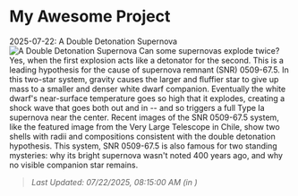 # My Awesome Project

<!-- APOD Start -->
2025-07-22: A Double Detonation Supernova
![A Double Detonation Supernova](https://apod.nasa.gov/apod/image/2507/DoubleSN_ESO_1080.jpg)
Can some supernovas explode twice? Yes, when the first explosion acts like a detonator for the second. This is a leading hypothesis for the cause of supernova remnant (SNR) 0509-67.5.  In this two-star system, gravity causes the larger and fluffier star to give up mass to a smaller and denser white dwarf companion. Eventually the white dwarf's near-surface temperature goes so high that it explodes, creating a shock wave that goes both out and in -- and so triggers a full Type Ia supernova near the center. Recent images of the SNR 0509-67.5 system, like the featured image from the Very Large Telescope in Chile, show two shells with radii and compositions consistent with the double detonation hypothesis. This system, SNR 0509-67.5 is also famous for two standing mysteries: why its bright supernova wasn't noted 400 years ago, and why no visible companion star remains.
> _Last Updated: 07/22/2025, 08:15:00 AM (in )_
<!-- APOD End -->
